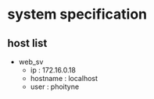 
# system specification

## host list
- web_sv
  - ip : 172.16.0.18
  - hostname : localhost
  - user : phoityne

